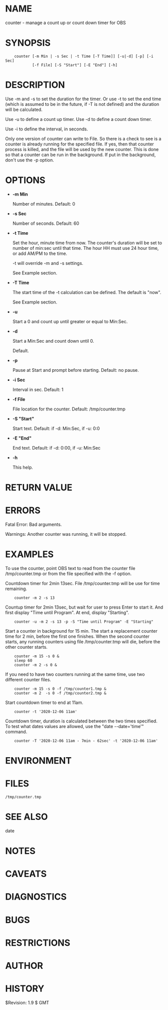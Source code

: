 # NAME

counter - manage a count up or count down timer for OBS

# SYNOPSIS

        counter [-m Min | -s Sec | -t Time [-T Time]] [-u|-d] [-p] [-i Sec]
                [-f File] [-S "Start"] [-E "End"] [-h]

# DESCRIPTION

Use -m and -s to set the duration for the timer. Or use -t to set the
end time (which is assumed to be in the future, if -T is not defined)
and the duration will be calculated.

Use -u to define a count up timer. Use -d to define a count down timer.

Use -i to define the interval, in seconds.

Only one version of counter can write to File. So there is a check to
see is a counter is already running for the specified file. If yes,
then that counter process is killed, and the file will be used by the
new counter.  This is done so that a counter can be run in the
background. If put in the background, don't use the -p option.

# OPTIONS

- **-m Min**

    Number of minutes. Default: 0

- **-s Sec**

    Number of seconds. Default: 60

- **-t Time**

    Set the hour, minute time from now. The counter's duration will be set
    to number of min:sec until that time. The hour HH must use 24 hour time,
    or add AM/PM to the time.

    \-t will override -m and -s settings.

    See Example section.

- **-T Time**

    The start time of the -t calculation can be defined. The default is "now".

    See Example section.

- **-u**

    Start a 0 and count up until greater or equal to Min:Sec.

- **-d**

    Start a Min:Sec and count down until 0.

    Default.

- **-p**

    Pause at Start and prompt before starting.  Default: no pause.

- **-i Sec**

    Interval in sec. Default: 1

- **-f File**

    File location for the counter. Default: /tmp/counter.tmp

- **-S "Start"**

    Start text. Default: if -d: Min:Sec, if -u: 0:0

- **-E "End"**

    End text. Default: if -d: 0:00, if -u: Min:Sec

- **-h**

    This help.

# RETURN VALUE

# ERRORS

Fatal Error: Bad arguments.

Warnings: Another counter was running, it will be stopped.

# EXAMPLES

To use the counter, point OBS text to read from the counter file
/tmp/counter.tmp or from the file specified with the -f option.

Countdown timer for 2min 13sec. File /tmp/counter.tmp will be use for
time remaining.

        counter -m 2 -s 13

Countup timer for 2min 13sec, but wait for user to press Enter to
start it. And first display "Time until Program". At end, display
"Starting".

        counter -u -m 2 -s 13 -p -S "Time until Program" -E "Starting"

Start a counter in background for 15 min. The start
a replacement counter time for 2 min, before the first one
finishes.  When the second counter starts, any running counters using file
/tmp/counter.tmp will die, before the other counter starts.

        counter -m 15 -s 0 &
        sleep 60
        counter -m 2 -s 0 &

If you need to have two counters running at the same time, use two
different counter files.

        counter -m 15 -s 0 -f /tmp/counter1.tmp &
        counter -m 2  -s 0 -f /tmp/counter2.tmp &

Start countdown timer to end at 11am.

        counter -t '2020-12-06 11am'

Countdown timer, duration is calculated between the two times
specified.  To test what dates values are allowed, use the "date
\--date='time'" command.

        counter -T '2020-12-06 11am - 7min - 62sec' -t '2020-12-06 11am'

# ENVIRONMENT

# FILES

    /tmp/counter.tmp

# SEE ALSO

date

# NOTES

# CAVEATS

# DIAGNOSTICS

# BUGS

# RESTRICTIONS

# AUTHOR

# HISTORY

$Revision: 1.9 $ GMT
